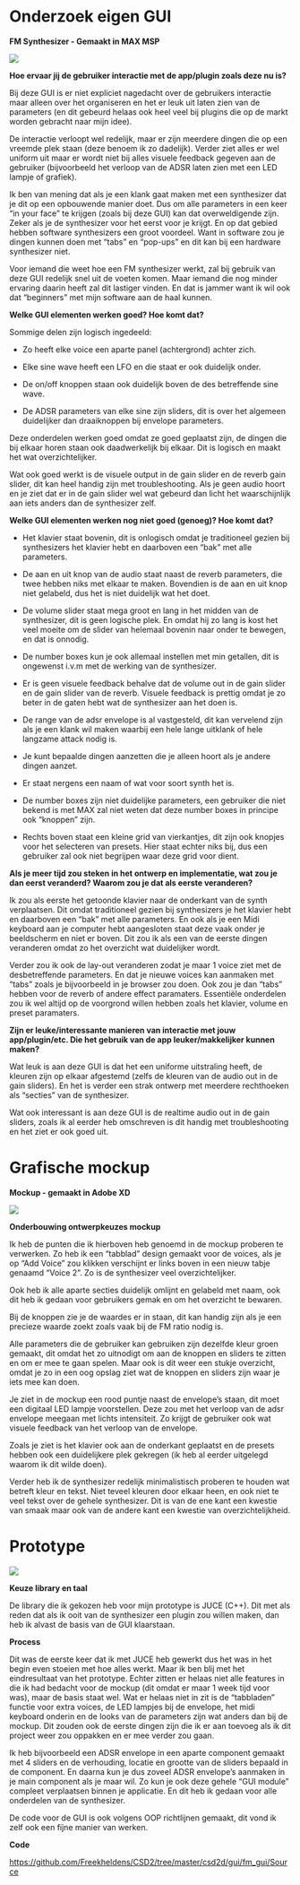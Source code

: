 # Onderzoek eigen GUI

__FM Synthesizer - Gemaakt in MAX MSP__

![](images/Old-GUI.png)


**Hoe ervaar jij de gebruiker interactie met de app/plugin zoals deze nu is?**

Bij deze GUI is er niet expliciet nagedacht over de gebruikers interactie maar alleen over het organiseren en het er leuk uit laten zien van de parameters (en dit gebeurd helaas ook heel veel bij plugins die op de markt worden gebracht naar mijn idee).

De interactie verloopt wel redelijk, maar er zijn meerdere dingen die op een vreemde plek staan (deze benoem ik zo dadelijk). Verder ziet alles er wel uniform uit maar er wordt niet bij alles visuele feedback gegeven aan de gebruiker (bijvoorbeeld het verloop van de ADSR laten zien met een LED lampje of grafiek).

Ik ben van mening dat als je een klank gaat maken met een synthesizer dat je dit op een opbouwende manier doet. Dus om alle parameters in een keer “in your face” te krijgen (zoals bij deze GUI) kan dat overweldigende zijn. Zeker als je de synthesizer voor het eerst voor je krijgt. En op dat gebied hebben software synthesizers een groot voordeel. Want in software zou je dingen kunnen doen met “tabs” en “pop-ups” en dit kan bij een hardware synthesizer niet.

Voor iemand die weet hoe een FM synthesizer werkt, zal bij gebruik van deze GUI redelijk snel uit de voeten komen. Maar iemand die nog minder ervaring daarin heeft zal dit lastiger vinden. En dat is jammer want ik wil ook dat “beginners” met mijn software aan de haal kunnen.


**Welke GUI elementen werken goed? Hoe komt dat?**

Sommige delen zijn logisch ingedeeld:

*	Zo heeft elke voice een aparte panel (achtergrond) achter zich.

*	Elke sine wave heeft een LFO en die staat er ook duidelijk onder.

*	De on/off knoppen staan ook duidelijk boven de des betreffende sine wave.

*	De ADSR parameters van elke sine zijn sliders, dit is over het algemeen duidelijker dan 			draaiknoppen 	bij envelope parameters.

Deze onderdelen werken goed omdat ze goed geplaatst zijn, de dingen die bij elkaar horen 	staan ook daadwerkelijk bij elkaar. Dit is logisch en maakt het wat overzichtelijker.

Wat ook goed werkt is de visuele output in de gain slider en de reverb gain slider, dit kan heel handig zijn met troubleshooting. Als je geen audio hoort en je ziet dat er in de gain slider wel wat gebeurd dan licht het waarschijnlijk aan iets anders dan de synthesizer zelf.


**Welke GUI elementen werken nog niet goed (genoeg)? Hoe komt dat?**

*	Het klavier staat bovenin, dit is onlogisch omdat je traditioneel gezien bij synthesizers het 		klavier hebt en daarboven een “bak” met alle parameters.

*	De aan en uit knop van de audio staat naast de reverb parameters, die twee hebben niks 		met elkaar te maken. Bovendien is de aan en uit knop niet gelabeld, dus het is niet 			duidelijk wat het doet.

*	De volume slider staat mega groot en lang in het midden van de synthesizer, dit is geen 			logische plek. En omdat hij zo lang is kost het veel moeite om de slider van helemaal 			bovenin naar onder te bewegen, en dat is onnodig.

*	De number boxes kun je ook allemaal instellen met min getallen, dit is ongewenst i.v.m 			met de werking van de synthesizer.

*	Er is geen visuele feedback behalve dat de volume out in de gain slider en de gain slider 		van de reverb. Visuele feedback is prettig omdat je zo beter in de gaten hebt wat de 			synthesizer aan het doen is.

*	De range van de adsr envelope is al vastgesteld, dit kan vervelend zijn als je een klank wil 		maken waarbij een hele lange uitklank of hele langzame attack nodig is.

*	Je kunt bepaalde dingen aanzetten die je alleen hoort als je andere dingen aanzet.

*	Er staat nergens een naam of wat voor soort synth het is.

*	De number boxes zijn niet duidelijke parameters, een gebruiker die niet bekend is met 			MAX zal niet weten dat deze number boxes in principe ook “knoppen” zijn.

*	Rechts boven staat een kleine grid van vierkantjes, dit zijn ook knopjes voor het selecteren 	van presets. Hier staat echter niks bij, dus een gebruiker zal ook niet begrijpen waar deze  		grid voor dient.


**Als je meer tijd zou steken in het ontwerp en implementatie, wat zou je dan eerst veranderd? Waarom zou je dat als eerste veranderen?**

Ik zou als eerste het getoonde klavier naar de onderkant van de synth verplaatsen. Dit omdat traditioneel gezien bij synthesizers je het klavier hebt en daarboven een “bak” met alle parameters. En ook als je een Midi keyboard aan je computer hebt aangesloten staat deze vaak onder je beeldscherm en niet er boven. Dit zou ik als een van de eerste dingen veranderen omdat zo het overzicht wat duidelijker wordt.

Verder zou ik ook de lay-out veranderen zodat je maar 1 voice ziet met de desbetreffende parameters. En dat je nieuwe voices kan aanmaken met “tabs” zoals je bijvoorbeeld in je browser zou doen.
Ook zou je dan “tabs” hebben voor de reverb of andere effect paramaters.
Essentiële onderdelen zou ik wel altijd op de voorgrond willen hebben zoals het klavier, volume en preset paramaters.


**Zijn er leuke/interessante manieren van interactie met jouw app/plugin/etc. Die het gebruik van de app leuker/makkelijker kunnen maken?**

Wat leuk is aan deze GUI is dat het een uniforme uitstraling heeft, de kleuren zijn op elkaar afgestemd (zelfs de kleuren van de audio out in de gain sliders). En het is verder een strak ontwerp met meerdere rechthoeken als “secties” van de synthesizer.

Wat ook interessant is aan deze GUI is de realtime audio out in de gain sliders, zoals ik al eerder heb omschreven is dit handig met troubleshooting en het ziet er ook goed uit.


# Grafische mockup

__Mockup - gemaakt in Adobe XD__

![](images/Mockup.png)

**Onderbouwing ontwerpkeuzes mockup**

Ik heb de punten die ik hierboven heb genoemd in de mockup proberen te verwerken. Zo heb ik een “tabblad” design gemaakt voor de voices, als je op “Add Voice” zou klikken verschijnt er links boven in een nieuw tabje genaamd “Voice 2”. Zo is de synthesizer veel overzichtelijker.

Ook heb ik alle aparte secties duidelijk omlijnt en gelabeld met naam, ook dit heb ik gedaan voor gebruikers gemak en om het overzicht te bewaren.

Bij de knoppen zie je de waardes er in staan, dit kan handig zijn als je een precieze waarde zoekt zoals vaak bij de FM ratio nodig is.

Alle parameters die de gebruiker kan gebruiken zijn dezelfde kleur groen gemaakt, dit omdat het zo uitnodigt om aan de knoppen en sliders te zitten en om er mee te gaan spelen. Maar ook is dit weer een stukje overzicht, omdat je zo in een oog opslag ziet wat de knoppen en sliders zijn waar je iets mee kan doen.

Je ziet in de mockup een rood puntje naast de envelope’s staan, dit moet een digitaal LED lampje voorstellen. Deze zou met het verloop van de adsr envelope meegaan met lichts intensiteit. Zo krijgt de gebruiker ook wat visuele feedback van het verloop van de envelope.

Zoals je ziet is het klavier ook aan de onderkant geplaatst en de presets hebben ook een duidelijkere plek gekregen (ik heb al eerder uitgelegd waarom ik dit wilde doen).

Verder heb ik de synthesizer redelijk minimalistisch proberen te houden wat betreft kleur en tekst. Niet teveel kleuren door elkaar heen, en ook niet te veel tekst over de gehele synthesizer. Dit is van de ene kant een kwestie van smaak maar ook van de andere kant een kwestie van overzichtelijkheid.


# Prototype

![](images/Prototype.png)

**Keuze library en taal**

De library die ik gekozen heb voor mijn prototype is JUCE (C++). Dit met als reden dat als ik ooit van de synthesizer een plugin zou willen maken, dan heb ik alvast de basis van de GUI klaarstaan.


**Process**

Dit was de eerste keer dat ik met JUCE heb gewerkt dus het was in het begin even stoeien met hoe alles werkt.
Maar ik ben blij met het eindresultaat van het prototype. Echter zitten er helaas niet alle features in die ik had bedacht voor de mockup (dit omdat er maar 1 week tijd voor was), maar de basis staat wel. Wat er helaas niet in zit is de “tabbladen” functie voor extra voices, de LED lampjes bij de envelope, het midi keyboard onderin en de looks van de parameters zijn wat anders dan bij de mockup. Dit zouden ook de eerste dingen zijn die ik er aan toevoeg als ik dit project weer zou oppakken en er mee verder zou gaan.

Ik heb bijvoorbeeld een ADSR envelope in een aparte component gemaakt met 4 sliders en de verhouding, locatie en grootte van de sliders bepaald in de component. En daarna kun je dus zoveel ADSR envelope’s aanmaken in je main component als je maar wil. Zo kun je ook deze gehele “GUI module” compleet verplaatsen binnen je applicatie. En dit heb ik gedaan voor alle onderdelen van de synthesizer.

De code voor de GUI is ook volgens OOP richtlijnen gemaakt, dit vond ik zelf ook een fijne manier van werken.

**Code**

https://github.com/Freekheldens/CSD2/tree/master/csd2d/gui/fm_gui/Source

